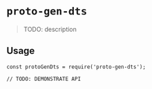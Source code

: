 # `proto-gen-dts`

> TODO: description

## Usage

```
const protoGenDts = require('proto-gen-dts');

// TODO: DEMONSTRATE API
```
